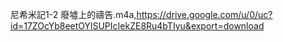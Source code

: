 尼希米記1-2 廢墟上的禱告.m4a,https://drive.google.com/u/0/uc?id=17ZOcYb8eetOYlSUPIcIekZE8Ru4bTIyu&export=download